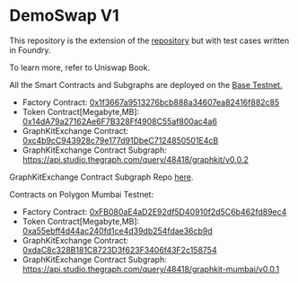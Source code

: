 # DemoSwap V1

This repository is the extension of the [repository](https://github.com/Jeiwan/zuniswap/tree/main) but with test cases written in Foundry.

To learn more, refer to Uniswap Book.

All the Smart Contracts and Subgraphs are deployed on the [Base Testnet.](https://docs.base.org/network-information/#base-testnet)

- Factory Contract: [0x1f3667a9513276bcb888a34607ea82416f882c85](https://goerli.basescan.org/address/0x1f3667a9513276bcb888a34607ea82416f882c85)
- Token Contract[Megabyte,MB]: [0x14dA79a27162Ae6F7B328Ff4908C55af800ac4a6](https://goerli.basescan.org/address/0x14da79a27162ae6f7b328ff4908c55af800ac4a6)
- GraphKitExchange Contract: [0xc4b9cC943928c79e177d91DbeC7124850501E4cB](https://goerli.basescan.org/address/0xc4b9cc943928c79e177d91dbec7124850501e4cb)
- GraphKitExchange Contract Subgraph: https://api.studio.thegraph.com/query/48418/graphkit/v0.0.2

GraphKitExchange Contract Subgraph Repo [here](https://github.com/megabyte0x/demoswap-v1-subgraph).

Contracts on Polygon Mumbai Testnet:

- Factory Contract: [0xFB080aE4aD2E92df5D40910f2d5C6b462fd89ec4](https://mumbai.polygonscan.com/address/0xfb080ae4ad2e92df5d40910f2d5c6b462fd89ec4)
- Token Contract[Megabyte,MB]: [0xa55ebff4d44ac240fd1ce4d39db254fdae36cb9d](https://mumbai.polygonscan.com/address/0xa55ebff4d44ac240fd1ce4d39db254fdae36cb9d)
- GraphKitExchange Contract: [0xdaC8c328B181C8723D3f623F3406f43F2c158754](https://mumbai.polygonscan.com/address/0xdac8c328b181c8723d3f623f3406f43f2c158754)
- GraphKitExchange Contract Subgraph: https://api.studio.thegraph.com/query/48418/graphkit-mumbai/v0.0.1
